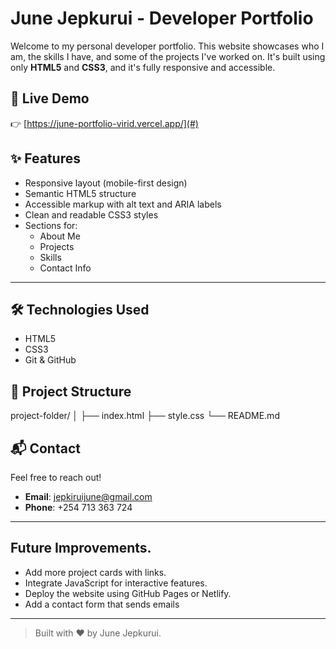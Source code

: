 # June Jepkurui - Developer Portfolio

Welcome to my personal developer portfolio. This website showcases who I am, the skills I have, and some of the projects I've worked on. It's built using only **HTML5** and **CSS3**, and it's fully responsive and accessible.



## 🚀 Live Demo

👉 [https://june-portfolio-virid.vercel.app/](#)  


## ✨ Features

- Responsive layout (mobile-first design)
- Semantic HTML5 structure
- Accessible markup with alt text and ARIA labels
- Clean and readable CSS3 styles
- Sections for:
  - About Me
  - Projects
  - Skills
  - Contact Info

---

## 🛠️ Technologies Used

- HTML5
- CSS3
- Git & GitHub

## 📁 Project Structure

project-folder/
│
├── index.html 
├── style.css 
└── README.md

## 📬 Contact

Feel free to reach out!

- **Email**: [jepkiruijune@gmail.com](mailto:jepkiruijune@gmail.com)
- **Phone**: +254 713 363 724

---

## Future Improvements.

- Add more project cards with links.
- Integrate JavaScript for interactive features.
- Deploy the website using GitHub Pages or Netlify.
- Add a contact form that sends emails

---

> Built with ❤️ by June Jepkurui.
